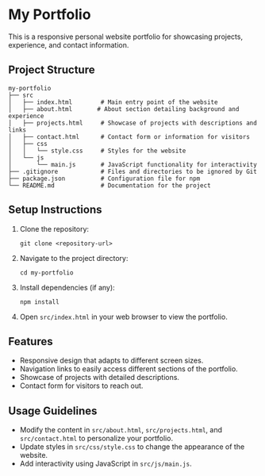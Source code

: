# My Portfolio

This is a responsive personal website portfolio for showcasing projects, experience, and contact information.

## Project Structure

```
my-portfolio
├── src
│   ├── index.html        # Main entry point of the website
│   ├── about.html       # About section detailing background and experience
│   ├── projects.html     # Showcase of projects with descriptions and links
│   ├── contact.html      # Contact form or information for visitors
│   ├── css
│   │   └── style.css     # Styles for the website
│   └── js
│       └── main.js       # JavaScript functionality for interactivity
├── .gitignore            # Files and directories to be ignored by Git
├── package.json          # Configuration file for npm
└── README.md             # Documentation for the project
```

## Setup Instructions

1. Clone the repository:
   ```
   git clone <repository-url>
   ```

2. Navigate to the project directory:
   ```
   cd my-portfolio
   ```

3. Install dependencies (if any):
   ```
   npm install
   ```

4. Open `src/index.html` in your web browser to view the portfolio.

## Features

- Responsive design that adapts to different screen sizes.
- Navigation links to easily access different sections of the portfolio.
- Showcase of projects with detailed descriptions.
- Contact form for visitors to reach out.

## Usage Guidelines

- Modify the content in `src/about.html`, `src/projects.html`, and `src/contact.html` to personalize your portfolio.
- Update styles in `src/css/style.css` to change the appearance of the website.
- Add interactivity using JavaScript in `src/js/main.js`.
